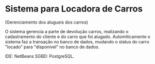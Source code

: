 # Sistema para Locadora de Carros 
(Gerenciamento dos alugueis dos carros)

O sistema gerencia a parte de devolução carros, realizando o cadastramento do cliente e do carro que foi alugado. 
Automiticamente o sistema faz a transação no banco de dados, mudando o status do carro "locado" para "disponível" no banco de dados.

IDE: NetBeans
SGBD: PostgreSQL.
